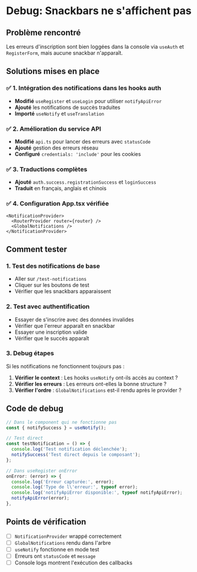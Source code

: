 # Debug: Snackbars ne s'affichent pas

## Problème rencontré
Les erreurs d'inscription sont bien loggées dans la console via `useAuth` et `RegisterForm`, mais aucune snackbar n'apparaît.

## Solutions mises en place

### ✅ 1. Intégration des notifications dans les hooks auth
- **Modifié** `useRegister` et `useLogin` pour utiliser `notifyApiError`
- **Ajouté** les notifications de succès traduites
- **Importé** `useNotify` et `useTranslation`

### ✅ 2. Amélioration du service API
- **Modifié** `api.ts` pour lancer des erreurs avec `statusCode`
- **Ajouté** gestion des erreurs réseau
- **Configuré** `credentials: 'include'` pour les cookies

### ✅ 3. Traductions complètes
- **Ajouté** `auth.success.registrationSuccess` et `loginSuccess`
- **Traduit** en français, anglais et chinois

### ✅ 4. Configuration App.tsx vérifiée
```tsx
<NotificationProvider>
  <RouterProvider router={router} />
  <GlobalNotifications />
</NotificationProvider>
```

## Comment tester

### 1. Test des notifications de base
- Aller sur `/test-notifications`
- Cliquer sur les boutons de test
- Vérifier que les snackbars apparaissent

### 2. Test avec authentification
- Essayer de s'inscrire avec des données invalides
- Vérifier que l'erreur apparaît en snackbar
- Essayer une inscription valide
- Vérifier que le succès apparaît

### 3. Debug étapes
Si les notifications ne fonctionnent toujours pas :

1. **Vérifier le context** : Les hooks `useNotify` ont-ils accès au context ?
2. **Vérifier les erreurs** : Les erreurs ont-elles la bonne structure ?
3. **Vérifier l'ordre** : `GlobalNotifications` est-il rendu après le provider ?

## Code de debug

```typescript
// Dans le component qui ne fonctionne pas
const { notifySuccess } = useNotify();

// Test direct
const testNotification = () => {
  console.log('Test notification déclenchée');
  notifySuccess('Test direct depuis le composant');
};

// Dans useRegister onError
onError: (error) => {
  console.log('Erreur capturée:', error);
  console.log('Type de l\'erreur:', typeof error);
  console.log('notifyApiError disponible:', typeof notifyApiError);
  notifyApiError(error);
},
```

## Points de vérification

- [ ] `NotificationProvider` wrappé correctement
- [ ] `GlobalNotifications` rendu dans l'arbre
- [ ] `useNotify` fonctionne en mode test
- [ ] Erreurs ont `statusCode` et `message`
- [ ] Console logs montrent l'exécution des callbacks
